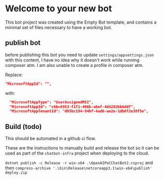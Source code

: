 # Welcome to your new bot

This bot project was created using the Empty Bot template, and contains a minimal set of files necessary to have a working bot.

## publish bot

before publishing this bot you need to update `settings/appsettings.json` with this content, I have no idea why it doesn't work
while running composer atm. I am also unable to create a profile in composer atm.

Replace:

```json
"MicrosoftAppId": "",
```

with:

```json
  "MicrosoftAppType": "UserAssignedMSI",
  "MicrosoftAppId": "c6bc6953-f1f1-406b-a6ef-4d4282bb6ddf",
  "MicrosoftAppTenantId": "d05bc194-94bf-4ad6-ae2e-1db0f2e38f5e",
```

## Build (todo)

This should be automated in a github ci flow.

These are the instructions to manually build and release the bot so it can be used as part of the `chatbot-infra` project when deploying to the cloud.

`dotnet publish -c Release -r win-x64 .\OpenAIPoCChatBot2.csproj` and then `compress-archive '.\bin\Release\netcoreapp3.1\win-x64\publish' deploy.zip`